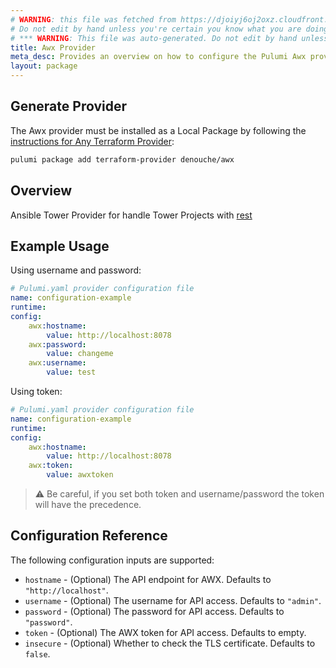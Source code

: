 ```yaml
---
# WARNING: this file was fetched from https://djoiyj6oj2oxz.cloudfront.net/docs/registry.opentofu.org/denouche/awx/0.29.1/index.md
# Do not edit by hand unless you're certain you know what you are doing!
# *** WARNING: This file was auto-generated. Do not edit by hand unless you're certain you know what you are doing! ***
title: Awx Provider
meta_desc: Provides an overview on how to configure the Pulumi Awx provider.
layout: package
---
```


## Generate Provider

The Awx provider must be installed as a Local Package by following the [instructions for Any Terraform Provider](https://www.pulumi.com/registry/packages/terraform-provider/):

```bash
pulumi package add terraform-provider denouche/awx
```
## Overview

Ansible Tower Provider for handle Tower Projects with [rest](https://docs.ansible.com/ansible-tower/latest/html/towerapi/api_ref.html)
## Example Usage

Using username and password:
```yaml
# Pulumi.yaml provider configuration file
name: configuration-example
runtime:
config:
    awx:hostname:
        value: http://localhost:8078
    awx:password:
        value: changeme
    awx:username:
        value: test

```

Using token:
```yaml
# Pulumi.yaml provider configuration file
name: configuration-example
runtime:
config:
    awx:hostname:
        value: http://localhost:8078
    awx:token:
        value: awxtoken

```

> ⚠️ Be careful, if you set both token and username/password the token will have the precedence.
## Configuration Reference

The following configuration inputs are supported:

* `hostname` - (Optional) The API endpoint for AWX. Defaults to `"http://localhost"`.
* `username` - (Optional) The username for API access. Defaults to `"admin"`.
* `password` - (Optional) The password for API access. Defaults to `"password"`.
* `token`    - (Optional) The AWX token for API access. Defaults to empty.
* `insecure` - (Optional) Whether to check the TLS certificate. Defaults to `false`.